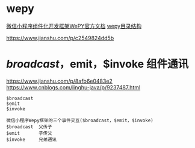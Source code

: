 # wepy
[微信小程序组件化开发框架WePY官方文档](https://tencent.github.io/wepy/document.html)
[wepy目录结构](https://blog.yzgod.com/wepy-usage)


https://www.jianshu.com/p/c2549824dd5b





# $broadcast，$emit，$invoke  组件通讯
https://www.jianshu.com/p/8afb6e0483e2
https://www.cnblogs.com/linghu-java/p/9237487.html
```
$broadcast
$emit
$invoke
```
```
微信小程序Wepy框架的三个事件交互($broadcast，$emit，$invoke)
$broadcast  父传子
$emit       子传父
$invoke     兄弟通讯
```

